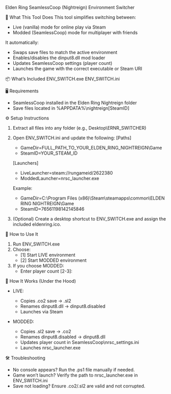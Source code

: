 Elden Ring SeamlessCoop (Nightreign) Environment Switcher

🔧 What This Tool Does
This tool simplifies switching between:
- Live (vanilla) mode for online play via Steam
- Modded (SeamlessCoop) mode for multiplayer with friends

It automatically:
- Swaps save files to match the active environment
- Enables/disables the dinput8.dll mod loader
- Updates SeamlessCoop settings (player count)
- Launches the game with the correct executable or Steam URI

📦 What’s Included
ENV_SWITCH.exe
ENV_SWITCH.ini

🖥 Requirements
- SeamlessCoop installed in the Elden Ring Nightreign folder
- Save files located in %APPDATA%\nightreign\[SteamID]

⚙️ Setup Instructions
1. Extract all files into any folder (e.g., Desktop\ERNR_SWITCHER)
2. Open ENV_SWITCH.ini and update the following:
   [Paths]
   - GameDir=FULL_PATH_TO_YOUR_ELDEN_RING_NIGHTREIGN\Game
   - SteamID=YOUR_STEAM_ID

   [Launchers]
   - LiveLauncher=steam://rungameid/2622380
   - ModdedLauncher=nrsc_launcher.exe

   Example:
   - GameDir=C:\Program Files (x86)\Steam\steamapps\common\ELDEN RING NIGHTREIGN\Game
   - SteamID=76561198142145846

3. (Optional) Create a desktop shortcut to ENV_SWITCH.exe and assign the included eldenring.ico.

🚀 How to Use It
1. Run ENV_SWITCH.exe
2. Choose:
   - [1] Start LIVE environment
   - [2] Start MODDED environment
3. If you choose MODDED:
   - Enter player count [2-3]:

🧼 How It Works (Under the Hood)
- LIVE:
  - Copies .co2 save → .sl2
  - Renames dinput8.dll → dinput8.disabled
  - Launches via Steam

- MODDED:
  - Copies .sl2 save → .co2
  - Renames dinput8.disabled → dinput8.dll
  - Updates player count in SeamlessCoop\nrsc_settings.ini
  - Launches nrsc_launcher.exe

🛠️ Troubleshooting
- No console appears? Run the .ps1 file manually if needed.
- Game won’t launch? Verify the path to nrsc_launcher.exe in ENV_SWITCH.ini
- Save not loading? Ensure .co2/.sl2 are valid and not corrupted.
